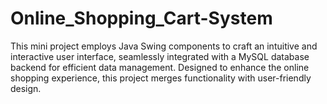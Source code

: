 # Online_Shopping_Cart-System
This mini project employs Java Swing components to craft an intuitive and interactive user interface, seamlessly integrated with a MySQL database backend for efficient data management. Designed to enhance the online shopping experience, this project merges functionality with user-friendly design.
